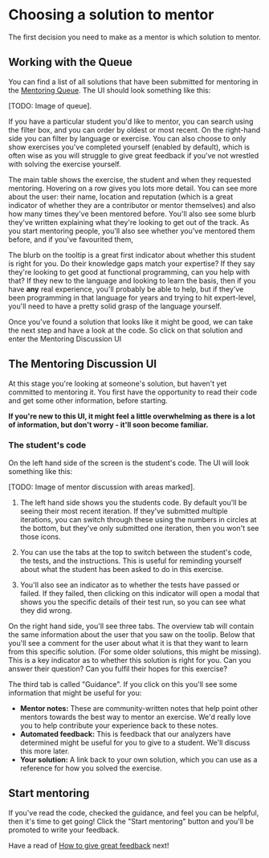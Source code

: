 # Choosing a solution to mentor

The first decision you need to make as a mentor is which solution to mentor.

## Working with the Queue

You can find a list of all solutions that have been submitted for mentoring in the [Mentoring Queue](/mentoring/queue).
The UI should look something like this:

[TODO: Image of queue].

If you have a particular student you'd like to mentor, you can search using the filter box, and you can order by oldest or most recent.
On the right-hand side you can filter by language or exercise.
You can also choose to only show exercises you've completed yourself (enabled by default), which is often wise as you will struggle to give great feedback if you've not wrestled with solving the exercise yourself.

The main table shows the exercise, the student and when they requested mentoring.
Hovering on a row gives you lots more detail.
You can see more about the user: their name, location and reputation (which is a great indicator of whether they are a contributor or mentor themselves) and also how many times they've been mentored before.
You'll also see some blurb they've written explaining what they're looking to get out of the track.
As you start mentoring people, you'll also see whether you've mentored them before, and if you've favourited them,

The blurb on the tooltip is a great first indicator about whether this student is right for you.
Do their knowledge gaps match your expertise?
If they say they're looking to get good at functional programming, can you help with that?
If they new to the language and looking to learn the basis, then if you have **any** real experience, you'll probably be able to help, but if they've been programming in that language for years and trying to hit expert-level, you'll need to have a pretty solid grasp of the language yourself.

Once you've found a solution that looks like it might be good, we can take the next step and have a look at the code.
So click on that solution and enter the Mentoring Discussion UI

## The Mentoring Discussion UI

At this stage you're looking at someone's solution, but haven't yet committed to mentoring it.
You first have the opportunity to read their code and get some other information, before starting.

**If you're new to this UI, it might feel a little overwhelming as there is a lot of information, but don't worry - it'll soon become familiar.**

### The student's code

On the left hand side of the screen is the student's code.
The UI will look something like this:

[TODO: Image of mentor discussion with areas marked].

1. The left hand side shows you the students code.
   By default you'll be seeing their most recent iteration.
   If they've submitted multiple iterations, you can switch through these using the numbers in circles at the bottom, but they've only submitted one iteration, then you won't see those icons.

2. You can use the tabs at the top to switch between the student's code, the tests, and the instructions.
   This is useful for reminding yourself about what the student has been asked to do in this exercise.

3. You'll also see an indicator as to whether the tests have passed or failed.
   If they failed, then clicking on this indicator will open a modal that shows you the specific details of their test run, so you can see what they did wrong.

On the right hand side, you'll see three tabs.
The overview tab will contain the same information about the user that you saw on the toolip.
Below that you'll see a comment for the user about what it is that they want to learn from this specific solution.
(For some older solutions, this might be missing).
This is a key indicator as to whether this solution is right for you.
Can you answer their question?
Can you fulfil their hopes for this exercise?

The third tab is called "Guidance".
If you click on this you'll see some information that might be useful for you:

- **Mentor notes:** These are community-written notes that help point other mentors towards the best way to mentor an exercise.
  We'd really love you to help contribute your experience back to these notes.
- **Automated feedback:** This is feedback that our analyzers have determined might be useful for you to give to a student.
  We'll discuss this more later.
- **Your solution:** A link back to your own solution, which you can use as a reference for how you solved the exercise.

## Start mentoring

If you've read the code, checked the guidance, and feel you can be helpful, then it's time to get going!
Click the "Start mentoring" button and you'll be promoted to write your feedback.

Have a read of [How to give great feedback](./how-to-give-great-feedback) next!
